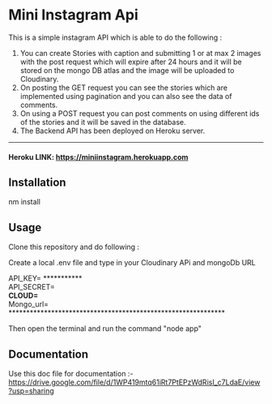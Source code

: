 # Mini Instagram Api

This is a simple instagram API which is able to do the following :
<ol>
 <li>You can create Stories with caption and submitting  1 or at max 2 images with the post request which will expire after 24 hours and it will be stored on the mongo DB atlas and the image will be uploaded to Cloudinary.</li>
 <li>On posting the GET request you can see the stories which are implemented using pagination and you can also see the data of comments.</li>
 <li>On using a POST request you can post comments on using different ids of the stories and it will be saved in the database.</li>
 <li>The Backend API has been deployed on Heroku server.</li>
</ol>

---

#### Heroku LINK:   https://miniinstagram.herokuapp.com

## Installation

nm install
 
## Usage

Clone this repository and do following :

Create a local .env file and type in your Cloudinary APi and mongoDb URL

API_KEY=  ***********<br>
API_SECRET= ********<br>
CLOUD=********<br>
Mongo_url= *************************************************************<br>

Then open the terminal and run the command 
"node app"

## Documentation 
Use this doc file for documentation  :- https://drive.google.com/file/d/1WP419mtq61iRt7PtEPzWdRisI_c7LdaE/view?usp=sharing
